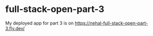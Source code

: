 # full-stack-open-part-3

My deployed app for part 3 is on https://nehal-full-stack-open-part-3.fly.dev/